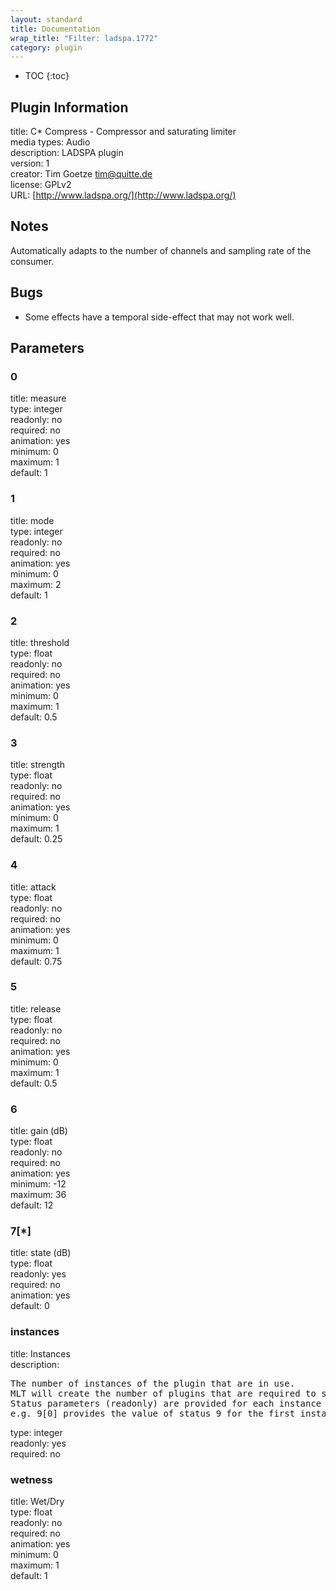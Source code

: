 ```yaml
---
layout: standard
title: Documentation
wrap_title: "Filter: ladspa.1772"
category: plugin
---
```

* TOC
{:toc}

## Plugin Information

title: C* Compress - Compressor and saturating limiter  
media types:
Audio  
description: LADSPA plugin  
version: 1  
creator: Tim Goetze <tim@quitte.de>  
license: GPLv2  
URL: [http://www.ladspa.org/](http://www.ladspa.org/)  

## Notes

Automatically adapts to the number of channels and sampling rate of the consumer.

## Bugs

* Some effects have a temporal side-effect that may not work well.


## Parameters

### 0

title: measure    
type: integer  
readonly: no  
required: no  
animation: yes  
minimum: 0  
maximum: 1  
default: 1  

### 1

title: mode    
type: integer  
readonly: no  
required: no  
animation: yes  
minimum: 0  
maximum: 2  
default: 1  

### 2

title: threshold    
type: float  
readonly: no  
required: no  
animation: yes  
minimum: 0  
maximum: 1  
default: 0.5  

### 3

title: strength    
type: float  
readonly: no  
required: no  
animation: yes  
minimum: 0  
maximum: 1  
default: 0.25  

### 4

title: attack    
type: float  
readonly: no  
required: no  
animation: yes  
minimum: 0  
maximum: 1  
default: 0.75  

### 5

title: release    
type: float  
readonly: no  
required: no  
animation: yes  
minimum: 0  
maximum: 1  
default: 0.5  

### 6

title: gain (dB)    
type: float  
readonly: no  
required: no  
animation: yes  
minimum: -12  
maximum: 36  
default: 12  

### 7[*]

title: state (dB)    
type: float  
readonly: yes  
required: no  
animation: yes  
default: 0  

### instances

title: Instances    
description:
<pre>
The number of instances of the plugin that are in use.
MLT will create the number of plugins that are required to support the number of audio channels.
Status parameters (readonly) are provided for each instance and are accessed by specifying the instance number after the identifier (starting at zero).
e.g. 9[0] provides the value of status 9 for the first instance.
</pre>
type: integer  
readonly: yes  
required: no  

### wetness

title: Wet/Dry    
type: float  
readonly: no  
required: no  
animation: yes  
minimum: 0  
maximum: 1  
default: 1  

